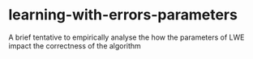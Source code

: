 # learning-with-errors-parameters
A brief tentative to empirically analyse the how the parameters of LWE impact the correctness of the algorithm
